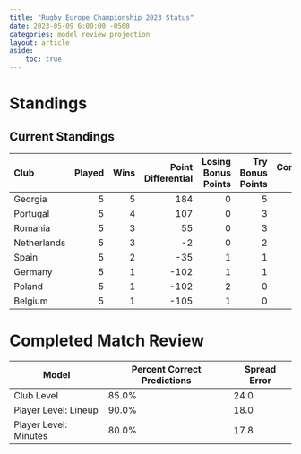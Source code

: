 ```yaml
---  
title: "Rugby Europe Championship 2023 Status"  
date: 2023-05-09 6:00:00 -0500  
categories: model review projection  
layout: article  
aside:  
    toc: true  
---
```

# Standings

## Current Standings


| Club        |   Played |   Wins |   Point Differential |   Losing Bonus Points |   Try Bonus Points |   Competition Points |
|:------------|---------:|-------:|---------------------:|----------------------:|-------------------:|---------------------:|
| Georgia     |        5 |      5 |                  184 |                     0 |                  5 |                   25 |
| Portugal    |        5 |      4 |                  107 |                     0 |                  3 |                   19 |
| Romania     |        5 |      3 |                   55 |                     0 |                  3 |                   15 |
| Netherlands |        5 |      3 |                   -2 |                     0 |                  2 |                   14 |
| Spain       |        5 |      2 |                  -35 |                     1 |                  1 |                   10 |
| Germany     |        5 |      1 |                 -102 |                     1 |                  1 |                    6 |
| Poland      |        5 |      1 |                 -102 |                     2 |                  0 |                    6 |
| Belgium     |        5 |      1 |                 -105 |                     1 |                  0 |                    5 |



# Completed Match Review


| Model | Percent Correct Predictions | Spread Error |
| ------ | ------ | ------ |
| Club Level | 85.0% | 24.0 |
| Player Level: Lineup | 90.0% | 18.0 |
| Player Level: Minutes | 80.0% | 17.8 |

